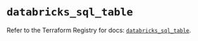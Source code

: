 # `databricks_sql_table`

Refer to the Terraform Registry for docs: [`databricks_sql_table`](https://registry.terraform.io/providers/databricks/databricks/1.47.0/docs/resources/sql_table).
